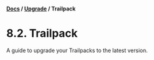 #### [Docs](../) / [Upgrade](./) / Trailpack

# 8.2. Trailpack

A guide to upgrade your Trailpacks to the latest version.


